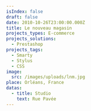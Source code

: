 ```yaml
---
isIndex: false
draft: false
date: 2010-10-26T23:00:00.000Z
title: Le nouveau magasin
projects_types: E-commerce
projects_solutions:
  - Prestashop
projects_tags:
  - Smarty
  - Stylus
  - CSS
image:
  src: /images/uploads/lnm.jpg
place: Orléans, France
datas:
  - title: Studio
    text: Rue Pavée
---
```

